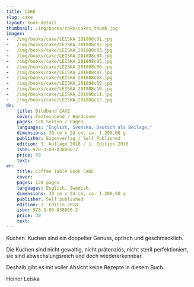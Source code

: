 ```yaml
---
title: CAKE
slug: cake
layout: book-detail
thumbnail: /img/books/cake/cakes_thumb.jpg
images:
-   /img/books/cake/LEISKA_201808c01.jpg
-   /img/books/cake/LEISKA_201808c02.jpg
-   /img/books/cake/LEISKA_201808c03.jpg
-   /img/books/cake/LEISKA_201808c04.jpg
-   /img/books/cake/LEISKA_201808c05.jpg
-   /img/books/cake/LEISKA_201808c06.jpg
-   /img/books/cake/LEISKA_201808c07.jpg
-   /img/books/cake/LEISKA_201808c08.jpg
-   /img/books/cake/LEISKA_201808c09.jpg
-   /img/books/cake/LEISKA_201808c10.jpg
-   /img/books/cake/LEISKA_201808c11.jpg
-   /img/books/cake/LEISKA_201808c12.jpg
de:
    title: Bildband CAKE 
    cover: Festeinband / Hardcover
    pages: 120 Seiten / Pages
    languages: "English, Svenska, Deutsch als Beilage."
    dimensions: 30 cm x 24 cm, ca. 1.200,00 g  
    publisher: Eigenverlag / Self Published 
    edition: 1. Auflage 2018 / 1. Edition 2018  
    isbn: 978-3-00-038066-2
    price: 39
    text: 
en:
    title: Coffee Table Book CAKE 
    cover: 
    pages: 120 pages
    languages: English, Swedish. 
    dimensions: 30 cm x 24 cm, ca. 1.200,00 g  
    publisher: Self published 
    edition: 1. Editin 2018  
    isbn: 978-3-00-038066-2
    price: 39
    text: 
---
```


Kuchen. Kuchen sind ein doppelter Genuss, optisch und geschmacklich.
  
Die Kuchen sind nicht gewaltig, nicht prätenziös, nicht steril perfektioniert, sie sind abwechslungsreich und doch wiedererkennbar.
  
Deshalb gibt es mit voller Absicht keine Rezepte in diesem Buch.
  
Heiner Leiska